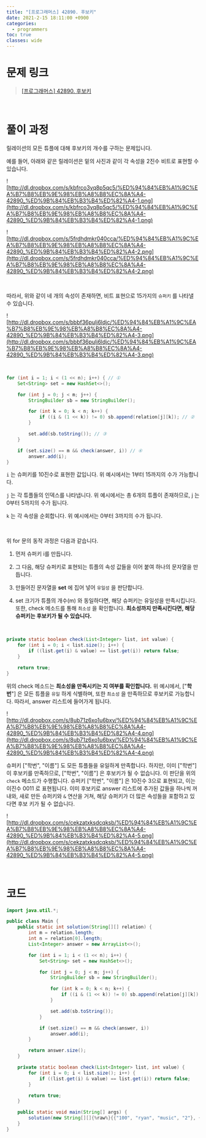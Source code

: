 ```yaml
---
title: "[프로그래머스] 42890. 후보키"
date: 2021-2-15 18:11:00 +0900
categories:
  - programmers
toc: true
classes: wide
---
```


# 문제 링크

> [[프로그래머스] 42890. 후보키](https://programmers.co.kr/learn/courses/30/lessons/42890)

<br>

# 풀이 과정

릴레이션의 모든 튜플에 대해 후보키의 개수를 구하는 문제입니다.

예를 들어, 아래와 같은 릴레이션은 밑의 사진과 같이 각 속성을 2진수 비트로 표현할 수 있습니다.

![http://dl.dropbox.com/s/kbfrco3yq8p5qc5/%ED%94%84%EB%A1%9C%EA%B7%B8%EB%9E%98%EB%A8%B8%EC%8A%A4-42890_%ED%9B%84%EB%B3%B4%ED%82%A4-1.png](http://dl.dropbox.com/s/kbfrco3yq8p5qc5/%ED%94%84%EB%A1%9C%EA%B7%B8%EB%9E%98%EB%A8%B8%EC%8A%A4-42890_%ED%9B%84%EB%B3%B4%ED%82%A4-1.png)

![http://dl.dropbox.com/s/5frdhdmkr040cca/%ED%94%84%EB%A1%9C%EA%B7%B8%EB%9E%98%EB%A8%B8%EC%8A%A4-42890_%ED%9B%84%EB%B3%B4%ED%82%A4-2.png](http://dl.dropbox.com/s/5frdhdmkr040cca/%ED%94%84%EB%A1%9C%EA%B7%B8%EB%9E%98%EB%A8%B8%EC%8A%A4-42890_%ED%9B%84%EB%B3%B4%ED%82%A4-2.png)

<br>

따라서, 위와 같이 네 개의 속성이 존재하면, 비트 표현으로 15가지의 `슈퍼키` 를 나타낼 수 있습니다.

![http://dl.dropbox.com/s/bbbf36pulj6ldjc/%ED%94%84%EB%A1%9C%EA%B7%B8%EB%9E%98%EB%A8%B8%EC%8A%A4-42890_%ED%9B%84%EB%B3%B4%ED%82%A4-3.png](http://dl.dropbox.com/s/bbbf36pulj6ldjc/%ED%94%84%EB%A1%9C%EA%B7%B8%EB%9E%98%EB%A8%B8%EC%8A%A4-42890_%ED%9B%84%EB%B3%B4%ED%82%A4-3.png)

<br>

```java
for (int i = 1; i < (1 << n); i++) { // ①
    Set<String> set = new HashSet<>();

    for (int j = 0; j < m; j++) {
        StringBuilder sb = new StringBuilder();

        for (int k = 0; k < n; k++) {
            if ((i & (1 << k)) != 0) sb.append(relation[j][k]); // ②
        }

        set.add(sb.toString()); // ③
    }

    if (set.size() == m && check(answer, i)) // ④
        answer.add(i);
}
```

`i` 는 슈퍼키를 10진수로 표현한 값입니다. 위 예시에서는 1부터 15까지의 수가 가능합니다.

`j` 는 각 튜플들의 인덱스를 나타냅니다. 위 예시에서는 총 6개의 튜플이 존재하므로, j 는 0부터 5까지의 수가 됩니다.

`k` 는 각 속성을 순회합니다. 위 예시에서는 0부터 3까지의 수가 됩니다.

<br>

위 for 문의 동작 과정은 다음과 같습니다.
1. 먼저 슈퍼키 i를 만듭니다.

2. 그 다음, 해당 슈퍼키로 표현되는 튜플의 속성 값들을 이어 붙여 하나의 문자열을 만듭니다.

3. 만들어진 문자열을 **set** 에 집어 넣어 `유일성` 을 판단합니다.

4. set 크기가 튜플의 개수(m) 와 동일하다면, 해당 슈퍼키는 유일성을 만족시킵니다. 또한, check 메소드를 통해 `최소성` 을 확인합니다. **최소성까지 만족시킨다면, 해당 슈퍼키는 후보키가 될 수 있습니다.**

<br>

```java
private static boolean check(List<Integer> list, int value) {
    for (int i = 0; i < list.size(); i++) {
        if ((list.get(i) & value) == list.get(i)) return false;
    }

    return true;
}
```

위의 check 메소드는 **최소성을 만족시키는 지 여부를 확인합니다.** 위 예시에서, ["**학번**"] 은 모든 튜플을 `유일` 하게 식별하며, 또한 `최소성` 을 만족하므로 후보키로 가능합니다. 따라서, answer 리스트에 들어가게 됩니다.

![http://dl.dropbox.com/s/8ub71z6xo1u6bxy/%ED%94%84%EB%A1%9C%EA%B7%B8%EB%9E%98%EB%A8%B8%EC%8A%A4-42890_%ED%9B%84%EB%B3%B4%ED%82%A4-4.png](http://dl.dropbox.com/s/8ub71z6xo1u6bxy/%ED%94%84%EB%A1%9C%EA%B7%B8%EB%9E%98%EB%A8%B8%EC%8A%A4-42890_%ED%9B%84%EB%B3%B4%ED%82%A4-4.png)

슈퍼키 ["학번", "이름"] 도 모든 튜플들을 유일하게 만족합니다. 하지만, 이미 ["학번"] 이 후보키를 만족하므로, ["학번", "이름"] 은 후보키가 될 수 없습니다. 이 판단을 위의 `check` 메소드가 수행합니다. 슈퍼키 ["학번", "이름"] 은 10진수 3으로 표현되고, 이는 이진수 0011 로 표현됩니다. 이미 후보키로 answer 리스트에 추가된 값들을 하나씩 꺼내와, 새로 만든 슈퍼키와 `&` 연산을 거쳐, 해당 슈퍼키가 더 많은 속성들을 포함하고 있다면 후보 키가 될 수 없습니다.

![http://dl.dropbox.com/s/cekzatxksdcqksb/%ED%94%84%EB%A1%9C%EA%B7%B8%EB%9E%98%EB%A8%B8%EC%8A%A4-42890_%ED%9B%84%EB%B3%B4%ED%82%A4-5.png](http://dl.dropbox.com/s/cekzatxksdcqksb/%ED%94%84%EB%A1%9C%EA%B7%B8%EB%9E%98%EB%A8%B8%EC%8A%A4-42890_%ED%9B%84%EB%B3%B4%ED%82%A4-5.png)

<br>

# 코드

```java
import java.util.*;

public class Main {
    public static int solution(String[][] relation) {
        int m = relation.length;
        int n = relation[0].length;
        List<Integer> answer = new ArrayList<>();

        for (int i = 1; i < (1 << n); i++) {
            Set<String> set = new HashSet<>();

            for (int j = 0; j < m; j++) {
                StringBuilder sb = new StringBuilder();

                for (int k = 0; k < n; k++) {
                    if ((i & (1 << k)) != 0) sb.append(relation[j][k]);
                }

                set.add(sb.toString());
            }

            if (set.size() == m && check(answer, i))
                answer.add(i);
        }

        return answer.size();
    }

    private static boolean check(List<Integer> list, int value) {
        for (int i = 0; i < list.size(); i++) {
            if ((list.get(i) & value) == list.get(i)) return false;
        }

        return true;
    }

    public static void main(String[] args) {
        solution(new String[][]{%raw%}{{"100", "ryan", "music", "2"}, {"200", "apeach", "math", "2"}, {"300", "tube", "computer", "3"}, {"400", "con", "computer", "4"}, {"500", "muzi", "music", "3"}, {"600", "apeach", "music", "2"}}{%endraw%});
    }
}
```